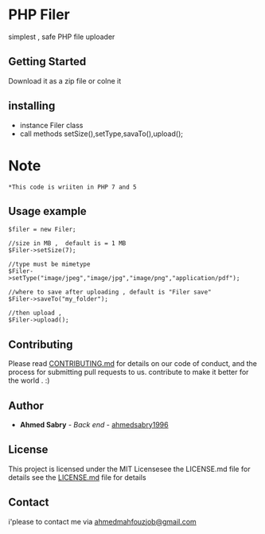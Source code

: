# PHP Filer
simplest , safe PHP file uploader 

## Getting Started
Download it as a zip file or colne it

## installing 

* instance Filer class
* call methods setSize(),setType,savaTo(),upload();
# Note
```
*This code is wriiten in PHP 7 and 5

```
## Usage example
```
$filer = new Filer;

//size in MB ,  default is = 1 MB 
$Filer->setSize(7);

//type must be mimetype
$Filer->setType("image/jpeg","image/jpg","image/png","application/pdf");  

//where to save after uploading , default is "Filer save"
$Filer->saveTo("my_folder");

//then upload , 
$Filer->upload();

```

## Contributing
Please read [CONTRIBUTING.md](https://gist.github.com/PurpleBooth/b24679402957c63ec426) for details on our code of conduct, and the process for submitting pull requests to us.
contribute to make it better for the world . :)

## Author
* **Ahmed Sabry** - *Back end* - [ahmedsabry1996](https://github.com/ahmedsabry1996)

## License
This project is licensed under the MIT Licensesee the LICENSE.md file for details
 see the [LICENSE.md](LICENSE.md) file for details
 
## Contact
i'please to contact me via ahmedmahfouzjob@gmail.com
